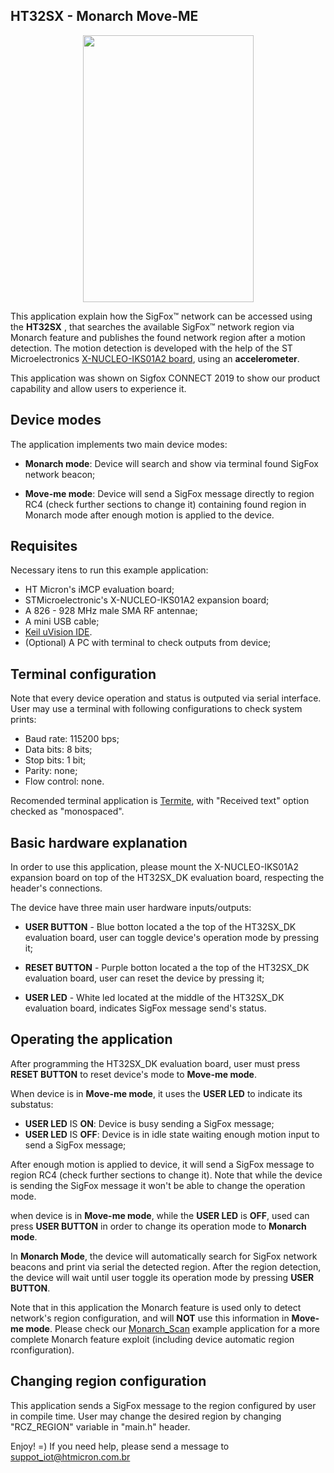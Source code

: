 ## HT32SX - Monarch Move-ME

<div align="center">
  <img src="eval_accel.png" width="273" height="427" >
</div>

This application explain how the SigFox™ network can be accessed using the **HT32SX** , that searches the available SigFox™ network 
region via Monarch feature and publishes the found network region after a motion detection. The motion detection is developed with the help of the ST Microelectronics [X-NUCLEO-IKS01A2 board](https://www.st.com/en/ecosystems/x-nucleo-iks01a2.html), using an **accelerometer**. 

This application was shown on Sigfox CONNECT 2019 to show our product capability and allow users to experience it. 

## Device modes 

The application implements two main device modes: 

* **Monarch mode**: Device will search and show via terminal found SigFox network beacon;

* **Move-me mode**: Device will send a SigFox message directly to region RC4 (check further sections to change it) containing found region in Monarch mode after enough motion is applied to the device.

## Requisites

Necessary itens to run this example application:

* HT Micron's iMCP evaluation board;
* STMicroelectronic's X-NUCLEO-IKS01A2 expansion board;
* A 826 - 928 MHz male SMA RF antennae; 
* A mini USB cable;
* [Keil uVision IDE](https://www.keil.com/download/product/).
* (Optional) A PC with terminal to check outputs from device;


## Terminal configuration

Note that every device operation and status is outputed via serial interface. User may use a terminal with following configurations to check system prints:

* Baud rate: 115200 bps;
* Data bits: 8 bits;
* Stop bits: 1 bit;
* Parity: none;
* Flow control: none.

Recomended terminal application is [Termite](https://www.compuphase.com/software_termite.htm), with "Received text" option checked as "monospaced".

## Basic hardware explanation

In order to use this application, please mount the X-NUCLEO-IKS01A2 expansion board on top of the HT32SX_DK evaluation board, respecting the header's connections.

The device have three main user hardware inputs/outputs:

* **USER BUTTON** - Blue botton located a the top of the HT32SX_DK evaluation board, user can toggle device's operation mode by pressing it;

* **RESET BUTTON** - Purple botton located a the top of the HT32SX_DK evaluation board, user can reset the device by pressing it;

* **USER LED** - White led located at the middle of the HT32SX_DK evaluation board, indicates SigFox message send's status.

## Operating the application

After programming the HT32SX_DK evaluation board, user must press **RESET BUTTON**  to reset device's mode to **Move-me mode**.

When device is in **Move-me mode**, it uses the **USER LED** to indicate its substatus:

* **USER LED** IS **ON**: Device is busy sending a SigFox message;
* **USER LED** IS **OFF**: Device is in idle state waiting enough motion input to send a SigFox message;

After enough motion is applied to device, it will send a SigFox message to region RC4 (check further sections to change it). Note that while the device is sending the SigFox message it won't be able to change the operation mode.

when device is in **Move-me mode**, while the **USER LED** is **OFF**, used can press **USER BUTTON** in order to change its operation mode to **Monarch mode**.

In **Monarch Mode**, the device will automatically search for SigFox network beacons and print via serial the detected region. After the region detection, the device will wait until user toggle its operation mode by pressing **USER BUTTON**.

Note that in this application the Monarch feature is used only to detect network's region configuration, and will **NOT** use this information in **Move-me mode**. Please check our [Monarch_Scan](https://github.com/htmicron/ht32sx/tree/master/firmware_applications/Monarch_Scan/Sigfox) example application for a more complete Monarch feature exploit (including device automatic region rconfiguration).

## Changing region configuration

This application sends a SigFox message to the region configured by user in compile time. User may change the desired region by changing "RCZ_REGION" variable in "main.h" header.

Enjoy! =)
If you need help, please send a message to suppot_iot@htmicron.com.br 
